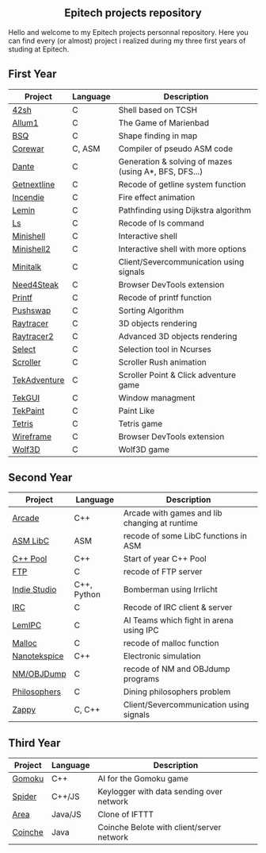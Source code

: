 
<h2 align="center">Epitech projects repository</h2>

Hello and welcome to my Epitech projects personnal repository. Here you can find every (or almost) project i realized during my three first years of studing at Epitech.


## First Year

| Project | Language | Description |
|---------|----------|-------------|
| [42sh]         |      C      | Shell based on TCSH |
| [Allum1]       |       C     | The Game of Marienbad |
| [BSQ]          |       C     | Shape finding in map |
| [Corewar]      |     C, ASM       | Compiler of pseudo ASM code |
| [Dante]        |      C      | Generation & solving of mazes (using A*, BFS, DFS...) |
| [Getnextline]  |      C      | Recode of getline system function |
| [Incendie]     |    C        | Fire effect animation |
| [Lemin]        |     C       | Pathfinding using Dijkstra algorithm |
| [Ls]           |     C       | Recode of ls command |
| [Minishell]    |     C       | Interactive shell |
| [Minishell2]   |     C       | Interactive shell with more options |
| [Minitalk]     |     C       | Client/Severcommunication using signals |
| [Need4Steak]   |     C       | Browser DevTools extension |
| [Printf]       |     C       | Recode of printf function |
| [Pushswap]     |     C       | Sorting Algorithm |
| [Raytracer]    |     C       | 3D objects rendering |
| [Raytracer2]   |     C       | Advanced 3D objects rendering |
| [Select]       |      C      | Selection tool in Ncurses |
| [Scroller]     |      C      | Scroller Rush animation |
| [TekAdventure] |       C     | Scroller Point & Click adventure game |
| [TekGUI]       |     C       | Window managment |
| [TekPaint]     |     C       | Paint Like |
| [Tetris]       |      C      | Tetris game |
| [Wireframe]    |     C       | Browser DevTools extension |
| [Wolf3D]       |     C       | Wolf3D game |


[42sh]: https://github.com/G0go/epitech/tree/master/tek1/PSU/PSU_2015_42sh
[Allum1]: https://github.com/G0go/epitech/tree/master/tek1/CPE/CPE_2015_Allum1
[BSQ]: https://github.com/G0go/epitech/tree/master/tek1/CPE/CPE_2015_BSQ
[Corewar]: https://github.com/G0go/epitech/tree/master/tek1/CPE/CPE_2015_corewar
[Dante]: https://github.com/G0go/epitech/tree/master/tek1/IA/dante
[Getnextline]: https://github.com/G0go/epitech/tree/master/tek1/CPE/CPE_2015_getnextline
[Incendie]: https://github.com/G0go/epitech/tree/master/tek1/Graphical/gfx_incendie
[Lemin]: https://github.com/G0go/epitech/tree/master/tek1/CPE/CPE_2015_Lemin
[Ls]: https://github.com/G0go/epitech/tree/master/tek1/PSU/PSU_2015_my_ls
[Minishell]: https://github.com/G0go/epitech/tree/master/tek1/PSU/PSU_2015_minishell1
[Minishell2]: https://github.com/G0go/epitech/tree/master/tek1/PSU/PSU_2015_minishell2
[Minitalk]: https://github.com/G0go/epitech/tree/master/tek1/PSU/PSU_2015_minitalk
[Need4Steak]:  https://github.com/G0go/epitech/tree/master/tek1/CPE/CPE_2015_n4s
[Printf]: https://github.com/G0go/epitech/tree/master/tek1/PSU/PSU_2015_my_printf
[Pushswap]: https://github.com/G0go/epitech/tree/master/tek1/CPE/CPE_2015_Pushswap
[Raytracer]: https://github.com/G0go/epitech/tree/master/tek1/Graphical/gfx_raytracer1
[Raytracer2]: https://github.com/G0go/epitech/tree/master/tek1/Graphical/gfx_raytracer2
[Select]: https://github.com/G0go/epitech/tree/master/tek1/PSU/PSU_2015_my_select
[Scroller]: https://github.com/G0go/epitech/tree/master/tek1/Graphical/gfx_scroller
[TekAdventure]: https://github.com/G0go/epitech/tree/master/tek1/Graphical/gfx_tekadventure
[TekGUI]: https://github.com/G0go/epitech/tree/master/tek1/Graphical/gfx_tekgui
[TekPaint]: https://github.com/G0go/epitech/tree/master/tek1/Graphical/gfx_tekpaint
[Tetris]: https://github.com/G0go/epitech/tree/master/tek1/PSU/PSU_2015_tetris
[Wireframe]: https://github.com/G0go/epitech/tree/master/tek1/Graphical/gfx_fdf2
[Wolf3D]: https://github.com/G0go/epitech/tree/master/tek1/Graphical/gfx_wolf3d


## Second Year

| Project | Language | Description |
|---------|----------|-------------|
| [Arcade]          |       C++     | Arcade with games and lib changing at runtime |
| [ASM LibC]         |      ASM      | recode of some LibC functions in ASM |
| [C++ Pool]       |       C++     | Start of year C++ Pool |
| [FTP]        |     C       | recode of FTP server |
| [Indie Studio]      |     C++, Python       | Bomberman using Irrlicht |
| [IRC]           |     C       | Recode of IRC client & server |
| [LemIPC]  |      C      | AI Teams which fight in arena using IPC |
| [Malloc]     |    C        | recode of malloc function |
| [Nanotekspice]        |      C++      | Electronic simulation |
| [NM/OBJDump]    |     C       | recode of NM and OBJdump programs |
| [Philosophers]   |     C       | Dining philosophers problem |
| [Zappy]     |     C, C++       | Client/Severcommunication using signals |

[ASM LibC]: https://github.com/G0go/epitech/tree/master/tek2/ASM/asm_minilibc
[C++ Pool]: https://github.com/G0go/epitech/tree/master/tek2/C%2B%2B/Pool
[Arcade]: https://github.com/G0go/epitech/tree/master/tek2/C%2B%2B/cpp_arcade
[Indie Studio]: https://github.com/G0go/epitech/tree/master/tek2/C%2B%2B/cpp_indie_studio
[Nanotekspice]: https://github.com/G0go/epitech/tree/master/tek2/C%2B%2B/cpp_nanotekspice
[LemIPC]: https://github.com/G0go/epitech/tree/master/tek2/PSU/PSU_2016_lemipc
[Malloc]: https://github.com/G0go/epitech/tree/master/tek2/PSU/PSU_2016_malloc
[FTP]: https://github.com/G0go/epitech/tree/master/tek2/PSU/PSU_2016_myftp
[IRC]: https://github.com/G0go/epitech/tree/master/tek2/PSU/PSU_2016_myirc
[NM/OBJDump]: https://github.com/G0go/epitech/tree/master/tek2/PSU/PSU_2016_nmobjdump
[Zappy]: https://github.com/G0go/epitech/tree/master/tek2/PSU/PSU_2016_zappy
[Philosophers]: https://github.com/G0go/epitech/tree/master/tek2/PSU/PSU_2016_philo

## Third Year

| Project | Language | Description |
|---------|----------|-------------|
| [Gomoku]          |       C++     | AI for the Gomoku game |
| [Spider]         |      C++/JS      | Keylogger with data sending over network |
| [Area]       |       Java/JS     | Clone of IFTTT |
| [Coinche]        |     Java       | Coinche Belote with client/server network |

[Gomoku]: https://github.com/G0go/epitech/tree/master/tek3/AI/gomoku
[Area]: https://github.com/G0go/epitech/tree/master/tek3/Java/Java_area_2017
[Coinche]: https://github.com/G0go/epitech/tree/master/tek3/Java/Java_jcoinche_2017
[Spider]: https://github.com/G0go/epitech/tree/master/tek3/C%2B%2B/cpp_spider


